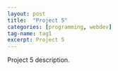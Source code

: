 ```yaml
---
layout: post
title:  "Project 5"
categories: [programming, webdev]
tag-name: tag1
excerpt: Project 5
---
```

Project 5 description.